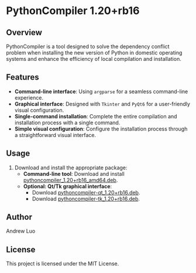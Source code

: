 # PythonCompiler 1.20+rb16
 
## Overview
 
PythonCompiler is a tool designed to solve the dependency conflict problem when installing the new version of Python in domestic operating systems and enhance the efficiency of local compilation and installation.
 
## Features
 
- **Command-line interface**: Using `argparse` for a seamless command-line experience.
- **Graphical interface**: Designed with `Tkinter` and `PyQt6` for a user-friendly visual configuration.
- **Single-command installation**: Complete the entire compilation and installation process with a single command.
- **Simple visual configuration**: Configure the installation process through a straightforward visual interface.
 
## Usage
 
1. Download and install the appropriate package:
	* **Command-line tool**: Download and install [pythoncompiler_1.20+rb16_amd64.deb](https://gitee.com/luoyanze07/PythonCompiler/releases).
	* **Optional: Qt/Tk graphical interface**:
		+ Download [pythoncompiler-qt_1.20+rb16.deb](https://gitee.com/luoyanze07/PythonCompiler/releases).
		+ Download [pythoncompiler-tk_1.20+rb16.deb](https://gitee.com/luoyanze07/PythonCompiler/releases).
 
## Author
 
Andrew Luo
 
## License
 
This project is licensed under the MIT License.